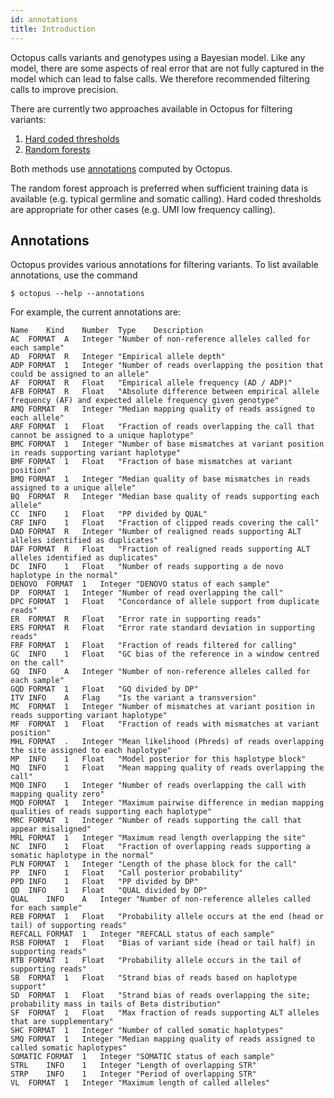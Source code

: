 ```yaml
---
id: annotations
title: Introduction
---
```


Octopus calls variants and genotypes using a Bayesian model. Like any model, there are some aspects of real error that are not fully captured in the model which can lead to false calls. We therefore recommended filtering calls to improve precision.

There are currently two approaches available in Octopus for filtering variants:

1. [Hard coded thresholds](guides/../thresholds.md)
2. [Random forests](guides/../forest.md)

Both methods use [annotations](#annotations) computed by Octopus.

The random forest approach is preferred when sufficient training data is available (e.g. typical germline and somatic calling). Hard coded thresholds are appropriate for other cases (e.g. UMI low frequency calling).

## Annotations

Octopus provides various annotations for filtering variants. To list available annotations, use the command 

```shell
$ octopus --help --annotations
```

For example, the current annotations are:

```shell
Name	Kind	Number	Type	Description
AC	FORMAT	A	Integer	"Number of non-reference alleles called for each sample"	
AD	FORMAT	R	Integer	"Empirical allele depth"	
ADP	FORMAT	1	Integer	"Number of reads overlapping the position that could be assigned to an allele"	
AF	FORMAT	R	Float	"Empirical allele frequency (AD / ADP)"	
AFB	FORMAT	R	Float	"Absolute difference between empirical allele frequency (AF) and expected allele frequency given genotype"	
AMQ	FORMAT	R	Integer	"Median mapping quality of reads assigned to each allele"	
ARF	FORMAT	1	Float	"Fraction of reads overlapping the call that cannot be assigned to a unique haplotype"	
BMC	FORMAT	1	Integer	"Number of base mismatches at variant position in reads supporting variant haplotype"	
BMF	FORMAT	1	Float	"Fraction of base mismatches at variant position"	
BMQ	FORMAT	1	Integer	"Median quality of base mismatches in reads assigned to a unique allele"	
BQ	FORMAT	R	Integer	"Median base quality of reads supporting each allele"	
CC	INFO	1	Float	"PP divided by QUAL"	
CRF	INFO	1	Float	"Fraction of clipped reads covering the call"	
DAD	FORMAT	R	Integer	"Number of realigned reads supporting ALT alleles identified as duplicates"	
DAF	FORMAT	R	Float	"Fraction of realigned reads supporting ALT alleles identified as duplicates"	
DC	INFO	1	Float	"Number of reads supporting a de novo haplotype in the normal"	
DENOVO	FORMAT	1	Integer	"DENOVO status of each sample"	
DP	FORMAT	1	Integer	"Number of read overlapping the call"	
DPC	FORMAT	1	Float	"Concordance of allele support from duplicate reads"	
ER	FORMAT	R	Float	"Error rate in supporting reads"	
ERS	FORMAT	R	Float	"Error rate standard deviation in supporting reads"	
FRF	FORMAT	1	Float	"Fraction of reads filtered for calling"	
GC	INFO	1	Float	"GC bias of the reference in a window centred on the call"	
GQ	INFO	A	Integer	"Number of non-reference alleles called for each sample"	
GQD	FORMAT	1	Float	"GQ divided by DP"	
ITV	INFO	A	Flag	"Is the variant a transversion"	
MC	FORMAT	1	Integer	"Number of mismatches at variant position in reads supporting variant haplotype"	
MF	FORMAT	1	Float	"Fraction of reads with mismatches at variant position"	
MHL	FORMAT	.	Integer	"Mean likelihood (Phreds) of reads overlapping the site assigned to each haplotype"	
MP	INFO	1	Float	"Model posterior for this haplotype block"	
MQ	INFO	1	Float	"Mean mapping quality of reads overlapping the call"	
MQ0	INFO	1	Integer	"Number of reads overlapping the call with mapping quality zero"	
MQD	FORMAT	1	Integer	"Maximum pairwise difference in median mapping qualities of reads supporting each haplotype"	
MRC	FORMAT	1	Integer	"Number of reads supporting the call that appear misaligned"	
MRL	FORMAT	1	Integer	"Maximum read length overlapping the site"	
NC	INFO	1	Float	"Fraction of overlapping reads supporting a somatic haplotype in the normal"	
PLN	FORMAT	1	Integer	"Length of the phase block for the call"	
PP	INFO	1	Float	"Call posterior probability"	
PPD	INFO	1	Float	"PP divided by DP"	
QD	INFO	1	Float	"QUAL divided by DP"	
QUAL	INFO	A	Integer	"Number of non-reference alleles called for each sample"	
REB	FORMAT	1	Float	"Probability allele occurs at the end (head or tail) of supporting reads"	
REFCALL	FORMAT	1	Integer	"REFCALL status of each sample"	
RSB	FORMAT	1	Float	"Bias of variant side (head or tail half) in supporting reads"	
RTB	FORMAT	1	Float	"Probability allele occurs in the tail of supporting reads"	
SB	FORMAT	1	Float	"Strand bias of reads based on haplotype support"	
SD	FORMAT	1	Float	"Strand bias of reads overlapping the site; probability mass in tails of Beta distribution"	
SF	FORMAT	1	Float	"Max fraction of reads supporting ALT alleles that are supplementary"	
SHC	FORMAT	1	Integer	"Number of called somatic haplotypes"	
SMQ	FORMAT	1	Integer	"Median mapping quality of reads assigned to called somatic haplotypes"	
SOMATIC	FORMAT	1	Integer	"SOMATIC status of each sample"	
STRL	INFO	1	Integer	"Length of overlapping STR"	
STRP	INFO	1	Integer	"Period of overlapping STR"	
VL	FORMAT	1	Integer	"Maximum length of called alleles"
```